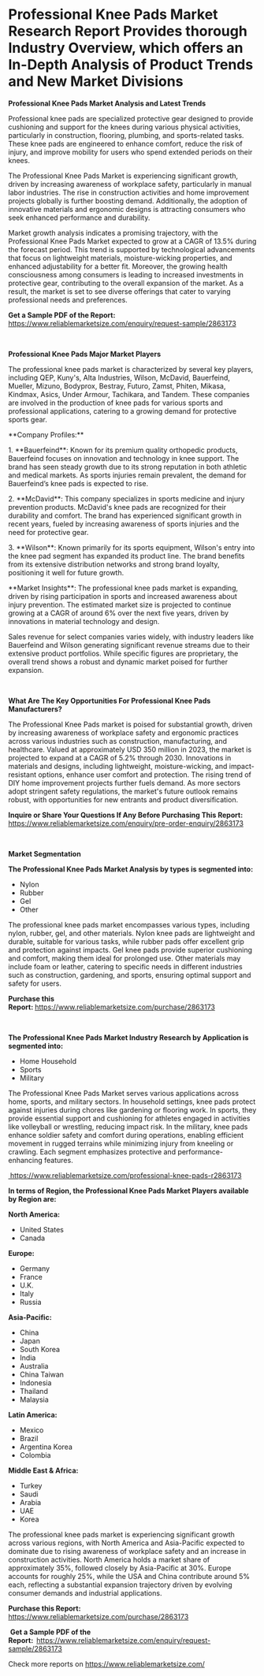 <p><h1>Professional Knee Pads Market Research Report Provides thorough Industry Overview, which offers an In-Depth Analysis of Product Trends and New Market Divisions</h1></p><p><strong>Professional Knee Pads Market Analysis and Latest Trends</strong></p>
<p><p>Professional knee pads are specialized protective gear designed to provide cushioning and support for the knees during various physical activities, particularly in construction, flooring, plumbing, and sports-related tasks. These knee pads are engineered to enhance comfort, reduce the risk of injury, and improve mobility for users who spend extended periods on their knees.</p><p>The Professional Knee Pads Market is experiencing significant growth, driven by increasing awareness of workplace safety, particularly in manual labor industries. The rise in construction activities and home improvement projects globally is further boosting demand. Additionally, the adoption of innovative materials and ergonomic designs is attracting consumers who seek enhanced performance and durability.</p><p>Market growth analysis indicates a promising trajectory, with the Professional Knee Pads Market expected to grow at a CAGR of 13.5% during the forecast period. This trend is supported by technological advancements that focus on lightweight materials, moisture-wicking properties, and enhanced adjustability for a better fit. Moreover, the growing health consciousness among consumers is leading to increased investments in protective gear, contributing to the overall expansion of the market. As a result, the market is set to see diverse offerings that cater to varying professional needs and preferences.</p></p>
<p><strong>Get a Sample PDF of the Report:&nbsp;</strong> <a href="https://www.reliablemarketsize.com/enquiry/request-sample/2863173?utm_campaign=2749&utm_medium=2&utm_source=Github&utm_content=ia&utm_term=12032025&utm_id=professional-knee-pads">https://www.reliablemarketsize.com/enquiry/request-sample/2863173</a></p>
<p>&nbsp;</p>
<p><strong>Professional Knee Pads Major Market Players</strong></p>
<p><p>The professional knee pads market is characterized by several key players, including QEP, Kuny's, Alta Industries, Wilson, McDavid, Bauerfeind, Mueller, Mizuno, Bodyprox, Bestray, Futuro, Zamst, Phiten, Mikasa, Kindmax, Asics, Under Armour, Tachikara, and Tandem. These companies are involved in the production of knee pads for various sports and professional applications, catering to a growing demand for protective sports gear.</p><p>**Company Profiles:**</p><p>1. **Bauerfeind**: Known for its premium quality orthopedic products, Bauerfeind focuses on innovation and technology in knee support. The brand has seen steady growth due to its strong reputation in both athletic and medical markets. As sports injuries remain prevalent, the demand for Bauerfeind’s knee pads is expected to rise.</p><p>2. **McDavid**: This company specializes in sports medicine and injury prevention products. McDavid's knee pads are recognized for their durability and comfort. The brand has experienced significant growth in recent years, fueled by increasing awareness of sports injuries and the need for protective gear. </p><p>3. **Wilson**: Known primarily for its sports equipment, Wilson's entry into the knee pad segment has expanded its product line. The brand benefits from its extensive distribution networks and strong brand loyalty, positioning it well for future growth.</p><p>**Market Insights**: The professional knee pads market is expanding, driven by rising participation in sports and increased awareness about injury prevention. The estimated market size is projected to continue growing at a CAGR of around 6% over the next five years, driven by innovations in material technology and design. </p><p>Sales revenue for select companies varies widely, with industry leaders like Bauerfeind and Wilson generating significant revenue streams due to their extensive product portfolios. While specific figures are proprietary, the overall trend shows a robust and dynamic market poised for further expansion.</p></p>
<p>&nbsp;</p>
<p><strong>What Are The Key Opportunities For Professional Knee Pads Manufacturers?</strong></p>
<p><p>The Professional Knee Pads market is poised for substantial growth, driven by increasing awareness of workplace safety and ergonomic practices across various industries such as construction, manufacturing, and healthcare. Valued at approximately USD 350 million in 2023, the market is projected to expand at a CAGR of 5.2% through 2030. Innovations in materials and designs, including lightweight, moisture-wicking, and impact-resistant options, enhance user comfort and protection. The rising trend of DIY home improvement projects further fuels demand. As more sectors adopt stringent safety regulations, the market's future outlook remains robust, with opportunities for new entrants and product diversification.</p></p>
<p><strong>Inquire or Share Your Questions If Any Before Purchasing This Report:</strong> <a href="https://www.reliablemarketsize.com/enquiry/pre-order-enquiry/2863173?utm_campaign=2749&utm_medium=2&utm_source=Github&utm_content=ia&utm_term=12032025&utm_id=professional-knee-pads">https://www.reliablemarketsize.com/enquiry/pre-order-enquiry/2863173</a></p>
<p>&nbsp;</p>
<p><strong>Market Segmentation</strong></p>
<p><strong>The Professional Knee Pads Market Analysis by types is segmented into:</strong></p>
<p><ul><li>Nylon</li><li>Rubber</li><li>Gel</li><li>Other</li></ul></p>
<p><p>The professional knee pads market encompasses various types, including nylon, rubber, gel, and other materials. Nylon knee pads are lightweight and durable, suitable for various tasks, while rubber pads offer excellent grip and protection against impacts. Gel knee pads provide superior cushioning and comfort, making them ideal for prolonged use. Other materials may include foam or leather, catering to specific needs in different industries such as construction, gardening, and sports, ensuring optimal support and safety for users.</p></p>
<p><strong>Purchase this Report:&nbsp;</strong><a href="https://www.reliablemarketsize.com/purchase/2863173?utm_campaign=2749&utm_medium=2&utm_source=Github&utm_content=ia&utm_term=12032025&utm_id=professional-knee-pads">https://www.reliablemarketsize.com/purchase/2863173</a></p>
<p>&nbsp;</p>
<p><strong>The Professional Knee Pads Market Industry Research by Application is segmented into:</strong></p>
<p><ul><li>Home Household</li><li>Sports</li><li>Military</li></ul></p>
<p><p>The Professional Knee Pads Market serves various applications across home, sports, and military sectors. In household settings, knee pads protect against injuries during chores like gardening or flooring work. In sports, they provide essential support and cushioning for athletes engaged in activities like volleyball or wrestling, reducing impact risk. In the military, knee pads enhance soldier safety and comfort during operations, enabling efficient movement in rugged terrains while minimizing injury from kneeling or crawling. Each segment emphasizes protective and performance-enhancing features.</p></p>
<p><a href="https://www.reliablemarketsize.com/professional-knee-pads-r2863173?utm_campaign=2749&utm_medium=2&utm_source=Github&utm_content=ia&utm_term=12032025&utm_id=professional-knee-pads">&nbsp;https://www.reliablemarketsize.com/professional-knee-pads-r2863173</a></p>
<p><strong>In terms of Region, the Professional Knee Pads Market Players available by Region are:</strong></p>
<p>
    <p> <strong> North America: </strong>
        <ul>
            <li>United States</li>
            <li>Canada</li>
        </ul>
        </p> 
    <p> <strong> Europe: </strong>
        <ul>
            <li>Germany</li>
            <li>France</li>
            <li>U.K.</li>
            <li>Italy</li>
            <li>Russia</li>
        </ul>
        </p> 
    <p> <strong> Asia-Pacific: </strong>
        <ul>
            <li>China</li>
            <li>Japan</li>
            <li>South Korea</li>
            <li>India</li>
            <li>Australia</li>
            <li>China Taiwan</li>
            <li>Indonesia</li>
            <li>Thailand</li>
            <li>Malaysia</li>
        </ul>
        </p> 
    <p> <strong> Latin America: </strong>
        <ul>
            <li>Mexico</li>
            <li>Brazil</li>
            <li>Argentina Korea</li>
            <li>Colombia</li>
        </ul>
        </p> 
    <p> <strong> Middle East & Africa: </strong>
        <ul>
            <li>Turkey</li>
            <li>Saudi</li>
            <li>Arabia</li>
            <li>UAE</li>
            <li>Korea</li>
        </ul>
    </p>
    </p>
<p><p>The professional knee pads market is experiencing significant growth across various regions, with North America and Asia-Pacific expected to dominate due to rising awareness of workplace safety and an increase in construction activities. North America holds a market share of approximately 35%, followed closely by Asia-Pacific at 30%. Europe accounts for roughly 25%, while the USA and China contribute around 5% each, reflecting a substantial expansion trajectory driven by evolving consumer demands and industrial applications.</p></p>
<p><strong>Purchase this Report: </strong><a href="https://www.reliablemarketsize.com/purchase/2863173?utm_campaign=2749&utm_medium=2&utm_source=Github&utm_content=ia&utm_term=12032025&utm_id=professional-knee-pads">https://www.reliablemarketsize.com/purchase/2863173</a></p>
<p>&nbsp;<strong>Get a Sample PDF of the Report:&nbsp;&nbsp;</strong><a href="https://www.reliablemarketsize.com/enquiry/request-sample/2863173?utm_campaign=2749&utm_medium=2&utm_source=Github&utm_content=ia&utm_term=12032025&utm_id=professional-knee-pads">https://www.reliablemarketsize.com/enquiry/request-sample/2863173</a></p>
<p><strong></strong></p>
<p>Check more reports on <a href="https://www.reliablemarketsize.com/?utm_campaign=2749&utm_medium=2&utm_source=Github&utm_content=ia&utm_term=12032025&utm_id=professional-knee-pads">https://www.reliablemarketsize.com/</a></p>